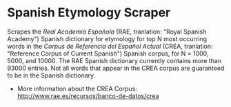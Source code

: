 # Spanish Etymology Scraper

Scrapes the *Real Academia Española* (RAE, tranlation: "Royal Spanish Academy") Spanish dictionary for etymology for top N most occurring words in the *Corpus de Referencia del Español Actual* (CREA, tranlation: "Reference Corpus of Current Spanish") Spanish corpus, for N = 1000, 5000, and 10000. The RAE Spanish dictionary currently contains more than 93000 entries. Not all words that appear in the CREA corpus are guaranteed to be in the Spanish dictionary.

* More information about the CREA Corpus: http://www.rae.es/recursos/banco-de-datos/crea
